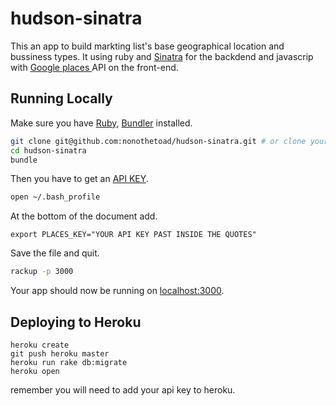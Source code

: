 # hudson-sinatra
This an app to build markting list's base geographical location and bussiness types. It using ruby and [Sinatra](http://www.sinatrarb.com/) for the backdend and javascrip with [Google places ](https://developers.google.com/places/) API on the front-end.

## Running Locally

Make sure you have [Ruby](https://www.ruby-lang.org), [Bundler](http://bundler.io) installed.

```sh
git clone git@github.com:nonothetoad/hudson-sinatra.git # or clone your own fork
cd hudson-sinatra
bundle

```
Then you have to get an [API KEY](https://developers.google.com/places/android-api/signup).

```sh
open ~/.bash_profile

```
At the bottom of the document add.
```
export PLACES_KEY="YOUR API KEY PAST INSIDE THE QUOTES"

```
Save the file and quit.

```sh
rackup -p 3000

```
Your app should now be running on [localhost:3000](http://localhost:3000/).

## Deploying to Heroku

```
heroku create
git push heroku master
heroku run rake db:migrate
heroku open
```
remember you will need to add your api key to heroku.
